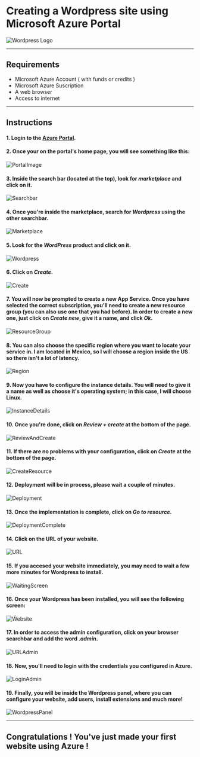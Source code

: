 # Creating  a Wordpress site using Microsoft Azure Portal
![Wordpress Logo](img/wordpresslogo.png)


---------------------------------------------------------


## Requirements
- Microsoft Azure Account ( with funds or credits    )
- Microsoft Azure Suscription
- A web browser
- Access to internet

---------------------------------------------------------

## Instructions
#### 1. Login to the [Azure Portal](https://portal.azure.com/).
#### 2. Once your on the portal's home page, you will see something like this:
![PortalImage](img/portal-main.png)
#### 3. Inside the search bar (located at the top), look for *marketplace* and click on it.
![Searchbar](img/searchbar.png)
#### 4. Once you're inside the marketplace, search for *Wordpress* using the other searchbar.
![Marketplace](img/marketplace.png)
#### 5. Look for the *WordPress* product and click on it.
![Wordpress](img/wordpress.png)
#### 6. Click on *Create*.
![Create](img/create.png)
#### 7. You will now be prompted to create a new App Service. Once you have selected the correct subscription, you'll need to create a new resource group (you can also use one that you had before). In order to create a new one, just click on *Create new*, give it a name, and click *Ok*.
![ResourceGroup](img/resource-group.png)
#### 8. You can also choose the specific region where you want to locate your service in. I am located in Mexico, so I will choose a region inside the US so there isn't a lot of latency.
![Region](img/region.png)
#### 9. Now you have to configure the instance details. You will need to give it a name as well as choose it's operating system; in this case, I will choose Linux.
![InstanceDetails](img/instance-details.png)
#### 10. Once you're done, click on *Review + create* at the bottom of the page.
![ReviewAndCreate](img/review.png)
#### 11. If there are no problems with your configuration, click on *Create* at the bottom of the page.
![CreateResource](img/create-resource.png)
#### 12. Deployment will be in process, please wait a couple of minutes.
![Deployment](img/deployment.png)
#### 13. Once the implementation is complete, click on *Go to resource*.
![DeploymentComplete](img/deployment-complete.png)
#### 14. Click on the URL of your website.
![URL](img/url.png)
#### 15. If you accesed your website immediately, you may need to wait a few more minutes for Wordpress to install.
![WaitingScreen](img/waiting.png)
#### 16. Once your Wordpress has been installed, you will see the following screen:
![Ẅebsite](img/main-page.png)
#### 17. In order to access the admin configuration, click on your browser searchbar and add the word .*admin*.
![URLAdmin](img/url-admin.png)
#### 18. Now, you'll need to login with the credentials you configured in Azure.
![LoginAdmin](img/login-admin.png)
#### 19. Finally, you will be inside the Wordpress panel, where you can configure your website, add users, install extensions and much more!
![WordpressPanel](img/wordpress-panel.png)

---------------------------------------------------------

## Congratulations ! You've just made your first website using Azure !
